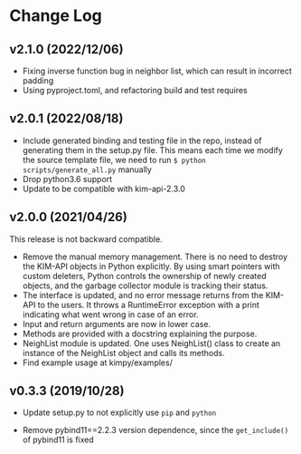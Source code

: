 # Change Log

## v2.1.0 (2022/12/06)

- Fixing inverse function bug in neighbor list, which can result in incorrect
  padding
- Using pyproject.toml, and refactoring build and test requires

## v2.0.1 (2022/08/18)

- Include generated binding and testing file in the repo, instead of generating
  them in the setup.py file. This means each time we modify the source template
  file, we need to run `$ python scripts/generate_all.py` manually
- Drop python3.6 support
- Update to be compatible with kim-api-2.3.0

## v2.0.0 (2021/04/26)

This release is not backward compatible.

- Remove the manual memory management. There is no need to destroy the KIM-API
  objects in Python explicitly. By using smart pointers with custom deleters,
  Python controls the ownership of newly created objects, and the garbage
  collector module is tracking their status.
- The interface is updated, and no error message returns from the KIM-API to the
  users. It throws a RuntimeError exception with a print indicating what went
  wrong in case of an error.
- Input and return arguments are now in lower case.
- Methods are provided with a docstring explaining the purpose.
- NeighList module is updated. One uses NeighList() class to create an instance
  of the NeighList object and calls its methods.
- Find example usage at kimpy/examples/

## v0.3.3 (2019/10/28)

- Update setup.py to not explicitly use `pip` and `python`

- Remove pybind11==2.2.3 version dependence, since the `get_include()` of
  pybind11 is fixed
